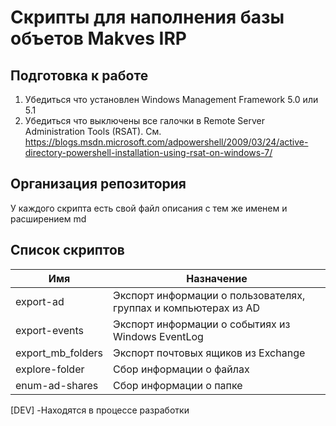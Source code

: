 # Скрипты для наполнения базы объетов Makves IRP

## Подготовка к работе

1. Убедиться что установлен Windows Management Framework 5.0 или 5.1
2. Убедиться что выключены все галочки в Remote Server Administration Tools (RSAT). См. https://blogs.msdn.microsoft.com/adpowershell/2009/03/24/active-directory-powershell-installation-using-rsat-on-windows-7/


## Организация репозитория
У каждого скрипта есть свой файл описания с тем же именем и расширением md

## Список скриптов

| Имя                       | Назначение                                                              |
|---------------------------|-------------------------------------------------------------------------|
| export-ad                 | Экспорт информации о пользователях, группах и компьютерах  из AD        |
| export-events             | Экспорт информации о событиях из Windows EventLog                 |
| export_mb_folders         | Экспорт почтовых ящиков из Exchange                               |
| explore-folder            | Сбор информации о файлах                                                |
| enum-ad-shares            | Сбор информации о папке                                                 |


[DEV] -Находятся в процессе разработки
